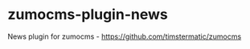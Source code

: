 zumocms-plugin-news
===================

News plugin for zumocms - https://github.com/timstermatic/zumocms
